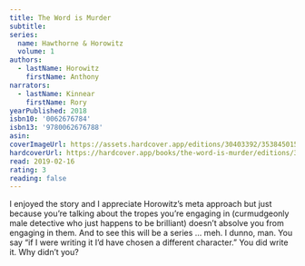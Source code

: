 ```yaml
---
title: The Word is Murder
subtitle:
series:
  name: Hawthorne & Horowitz
  volume: 1
authors:
  - lastName: Horowitz
    firstName: Anthony
narrators:
  - lastName: Kinnear
    firstName: Rory
yearPublished: 2018
isbn10: '0062676784'
isbn13: '9780062676788'
asin:
coverImageUrl: https://assets.hardcover.app/editions/30403392/3538450155382793.jpg
hardcoverUrl: https://hardcover.app/books/the-word-is-murder/editions/31497076
read: 2019-02-16
rating: 3
reading: false
---
```


I enjoyed the story and I appreciate Horowitz’s meta approach but just because you’re talking about the tropes you’re engaging in (curmudgeonly male detective who just happens to be brilliant) doesn’t absolve you from engaging in them. And to see this will be a series … meh. I dunno, man. You say “if I were writing it I’d have chosen a different character.” You did write it. Why didn’t you?
